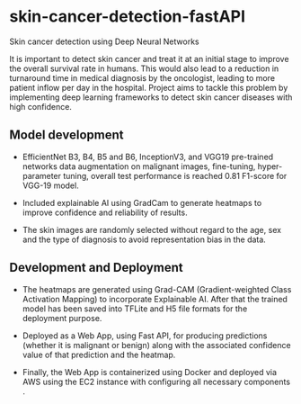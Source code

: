 # skin-cancer-detection-fastAPI
 Skin cancer detection using Deep Neural Networks

It is important to detect skin cancer and treat it at an initial stage to improve the overall survival rate in humans. This would also lead to a reduction in turnaround time in medical diagnosis by the oncologist, leading to more patient inflow per day in the hospital.
Project aims to tackle this problem by implementing deep learning frameworks to detect skin cancer diseases with high confidence.

## Model development
* EfficientNet B3, B4, B5 and B6, InceptionV3, and VGG19 pre-trained networks data augmentation on malignant images, fine-tuning, hyper-parameter tuning, overall test performance is reached 0.81 F1-score for VGG-19 model.

* Included explainable AI using GradCam to generate heatmaps to improve confidence and reliability of results.

* The skin images are randomly selected without regard to the age, sex and the type of diagnosis to avoid representation bias in the data.

## Development and Deployment

* The heatmaps are generated using Grad-CAM (Gradient-weighted Class Activation Mapping) to incorporate Explainable AI. After that the trained model has been saved into TFLite  and H5 file formats for the deployment purpose. 

* Deployed as a Web App, using Fast API, for producing predictions (whether it is malignant or benign) along with the associated confidence value of that prediction and the heatmap.

* Finally, the Web App is containerized using Docker and deployed via AWS using the EC2 instance with configuring all necessary components . 
